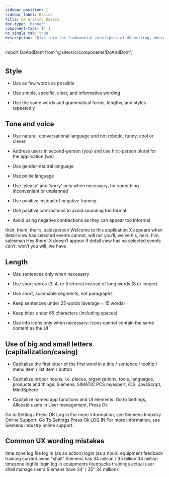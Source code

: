 ```yaml
---
sidebar_position: 1
sidebar_label: Basics
title: UX Writing Basics
doc-type: 'banner'
component-tabs: ['']
no_single_tab: true
description: "Dive into the fundamental principles of UX writing, where you'll learn how to create text that enhances user experience by being clear, concise, and user-friendly. This section lays the groundwork for all your UX writing endeavors."
---
```


import DoAndDont from '@site/src/components/DoAndDont';

#

## Style

- Use as few words as possible

- Use simple, specific, clear, and informative wording

- Use the same words and grammatical forms, lengths, and styles repeatedly

## Tone and voice

- Use natural, conversational language and not robotic, funny, cool or clever

- Address users in second-person (you) and use first-person plural for the application (we)

- Use gender-neutral language

- Use polite language

- Use 'please' and 'sorry' only when necessary, for something inconvenient or unplanned

- Use positive instead of negative framing

- Use positive contractions to avoid sounding too formal

- Avoid using negative contractions as they can appear too informal

<DoAndDont>
  <DoAndDont.Do>
    <DoAndDont.Item>their, them, theirs, salesperson</DoAndDont.Item>
    <DoAndDont.Item>Welcome to this application</DoAndDont.Item>
    <DoAndDont.Item>X appears when detail view has selected events</DoAndDont.Item>
    <DoAndDont.Item>cannot, will not</DoAndDont.Item>
    <DoAndDont.Item>you’ll, we’ve</DoAndDont.Item>
  </DoAndDont.Do>
  <DoAndDont.Dont>
    <DoAndDont.Item>his, hers, him, salesman</DoAndDont.Item>
    <DoAndDont.Item>Hey there!</DoAndDont.Item>
    <DoAndDont.Item>X doesn’t appear if detail view has no selected events</DoAndDont.Item>
    <DoAndDont.Item>can’t, won’t</DoAndDont.Item>
    <DoAndDont.Item>you will, we have</DoAndDont.Item>
  </DoAndDont.Dont>
</DoAndDont>

## Length

- Use sentences only when necessary

- Use short words (3, 4, or 5 letters) instead of long words (8 or longer)

- Use short, scannable segments, not paragraphs

- Keep sentences under 25 words (average = 15 words)

- Keep titles under 65 characters (including spaces)

- Use info icons only when necessary: Icons cannot contain the same content as the UI

## Use of big and small letters (capitalization/casing)

- Capitalize the first letter of the first word in a title / sentence / tooltip / menu item / list item / button

- Capitalize proper nouns, i.e. places, organizations, tools, languages, products and things: Siemens, SIMATIC PCS myexpert, iOS, JavaScript, MindSphere

- Capitalize named app functions and UI elements: Go to Settings, Allocate users in User management, Press Ok

<DoAndDont>
  <DoAndDont.Do>
    <DoAndDont.Item>Go to Settings</DoAndDont.Item>
    <DoAndDont.Item>Press OK</DoAndDont.Item>
    <DoAndDont.Item>Log in</DoAndDont.Item>
    <DoAndDont.Item>For more information, see Siemens Industry Online Support.</DoAndDont.Item>
  </DoAndDont.Do>
  <DoAndDont.Dont>
    <DoAndDont.Item>Go To Settings</DoAndDont.Item>
    <DoAndDont.Item>Press Ok</DoAndDont.Item>
    <DoAndDont.Item>LOG IN</DoAndDont.Item>
    <DoAndDont.Item>For more information, see Siemens industry online support.</DoAndDont.Item>
  </DoAndDont.Dont>
</DoAndDont>

## Common UX wording mistakes

<DoAndDont>
  <DoAndDont.Do>
    <DoAndDont.Item>time zone</DoAndDont.Item>
    <DoAndDont.Item>log file</DoAndDont.Item>
    <DoAndDont.Item>log in (as an action)</DoAndDont.Item>
    <DoAndDont.Item>login (as a noun)</DoAndDont.Item>
    <DoAndDont.Item>equipment</DoAndDont.Item>
    <DoAndDont.Item>feedback</DoAndDont.Item>
    <DoAndDont.Item>training</DoAndDont.Item>
    <DoAndDont.Item>current</DoAndDont.Item>
    <DoAndDont.Item>avoid "shall"</DoAndDont.Item>
    <DoAndDont.Item>Siemens has</DoAndDont.Item>
    <DoAndDont.Item>34 million / 35 billion</DoAndDont.Item>
    <DoAndDont.Item>34 million</DoAndDont.Item>
  </DoAndDont.Do>
  <DoAndDont.Dont>
    <DoAndDont.Item>timezone</DoAndDont.Item>
    <DoAndDont.Item>logfile</DoAndDont.Item>
    <DoAndDont.Item>login</DoAndDont.Item>
    <DoAndDont.Item>log in</DoAndDont.Item>
    <DoAndDont.Item>equipments</DoAndDont.Item>
    <DoAndDont.Item>feedbacks</DoAndDont.Item>
    <DoAndDont.Item>trainings</DoAndDont.Item>
    <DoAndDont.Item>actual</DoAndDont.Item>
    <DoAndDont.Item>user shall manage users</DoAndDont.Item>
    <DoAndDont.Item>Siemens have</DoAndDont.Item>
    <DoAndDont.Item>34’ / 35“</DoAndDont.Item>
    <DoAndDont.Item>34 millions</DoAndDont.Item>
  </DoAndDont.Dont>
</DoAndDont>
